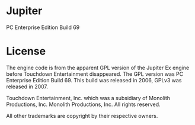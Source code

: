 # Jupiter
 PC Enterprise Edition Build 69

# License

The engine code is from the apparent GPL version of the Jupiter Ex engine before Touchdown Entertainment disappeared. The GPL version was PC Enterprise Edition Build 69. This build was released in 2006, GPLv3 was released in 2007.

Touchdown Entertainment, Inc. which was a subsidiary of Monolith Productions, Inc. Monolith Productions, Inc. All rights reserved.

All other trademarks are copyright by their respective owners.